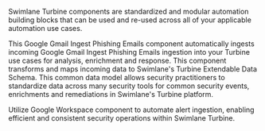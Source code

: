 Swimlane Turbine components are standardized and modular automation building blocks that can be used and re-used across all of your applicable automation use cases.

This Google Gmail Ingest Phishing Emails component automatically ingests incoming Google Gmail Ingest Phishing Emails ingestion into your Turbine use cases for analysis, enrichment and response. This component transforms and maps incoming data to Swimlane's Turbine Extendable Data Schema. This common data model allows security practitioners to standardize data across many security tools for common security events, enrichments and remediations in Swimlane's Turbine platform.

Utilize Google Workspace component to automate alert ingestion, enabling efficient and consistent security operations within Swimlane Turbine.